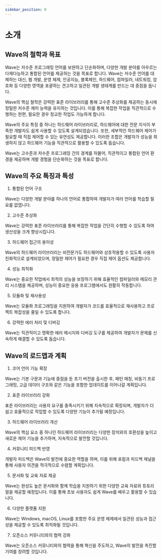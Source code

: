 ```yaml
---
sidebar_position: 0
---
```


# 소개
## Wave의 철학과 목표
Wave는 저수준 프로그래밍 언어를 보완하고 단순화하며, 다양한 개발 분야를 아우르는 다재다능하고 통합된 언어를 제공하는 것을 목표로 합니다. Wave는 저수준 언어를 대체하는 대신, 웹 개발, 운영 체제, 인공지능, 블록체인, 하드웨어, 컴파일러, 네트워킹, 암호화 등 다양한 영역을 포괄하는 견고하고 일관된 개발 생태계를 만드는 데 중점을 둡니다.

Wave의 핵심 철학은 강력한 표준 라이브러리를 통해 고수준 추상화를 제공하는 동시에 정밀한 저수준 제어 능력을 유지하는 것입니다. 이를 통해 복잡한 작업을 직관적으로 수행하는 한편, 필요한 경우 정교한 작업도 가능하게 합니다.

Wave의 주요 특징 중 하나는 하드웨어 라이브러리로, 하드웨어에 대한 전문 지식이 부족한 개발자도 쉽게 사용할 수 있도록 설계되었습니다. 또한, 세부적인 하드웨어 제어가 필요할 때 직접 제어할 수 있는 유연성도 제공합니다. 이러한 조합은 개발자가 성능을 희생하지 않고 하드웨어 기능을 직관적으로 활용할 수 있도록 돕습니다.

Wave는 고수준과 저수준 프로그래밍 간의 경계를 허물어, 직관적이고 통합된 언어 환경을 제공하며 개발 경험을 단순화하는 것을 목표로 합니다.

## Wave의 주요 특징과 특성
1. 통합된 언어 구조

Wave는 다양한 개발 분야를 하나의 언어로 통합하여 개발자가 여러 언어를 학습할 필요를 없앱니다.

2. 고수준 추상화

Wave는 강력한 표준 라이브러리를 통해 복잡한 작업을 간단히 수행할 수 있도록 하여 생산성을 크게 향상시킵니다.

3. 하드웨어 접근의 용이성

Wave의 하드웨어 라이브러리는 비전문가도 하드웨어와 상호작용할 수 있도록 사용자 친화적으로 설계되었으며, 정밀한 제어가 필요한 경우 직접 제어 옵션도 제공합니다.

4. 성능 최적화

Wave는 중요한 작업에서 최적의 성능을 보장하기 위해 효율적인 컴파일러와 메모리 관리 시스템을 제공하며, 성능이 중요한 응용 프로그램에서도 원활히 작동합니다.

5. 모듈화 및 재사용성

Wave는 모듈화 프로그래밍을 지원하여 개발자가 코드를 효율적으로 재사용하고 프로젝트 복잡성을 줄일 수 있도록 합니다.

6. 강력한 에러 처리 및 디버깅

Wave는 직관적이고 명확한 에러 메시지와 디버깅 도구를 제공하여 개발자가 문제를 신속하게 해결할 수 있도록 돕습니다.

## Wave의 로드맵과 계획
1. 코어 언어 기능 확장

Wave는 기본 구문과 기능에 중점을 둔 초기 버전을 출시한 후, 패턴 매칭, 비동기 프로그래밍, 고급 데이터 구조와 같은 기능을 포함한 업데이트를 이어나갈 계획입니다.

2. 표준 라이브러리 강화

표준 라이브러리는 사용자 요구를 충족시키기 위해 지속적으로 확장되며, 개발자가 더 쉽고 효율적으로 작업할 수 있도록 다양한 기능이 추가될 예정입니다.

3. 하드웨어 라이브러리 개선

Wave의 핵심 요소 중 하나인 하드웨어 라이브러리는 다양한 장치와의 호환성을 높이고 새로운 제어 기능을 추가하며, 지속적으로 발전할 것입니다.

4. 커뮤니티 피드백 반영

개발자 피드백은 Wave의 발전에 중요한 역할을 하며, 이를 위해 포럼과 피드백 채널을 통해 사용자 의견을 적극적으로 수렴할 계획입니다.

5. 문서화 및 교육 자료 제공

Wave는 완성도 높은 문서화와 함께 학습을 지원하기 위한 다양한 교육 자료와 튜토리얼을 제공할 예정입니다. 이를 통해 초보 사용자도 쉽게 Wave를 배우고 활용할 수 있습니다.

6. 다양한 플랫폼 지원

Wave는 Windows, macOS, Linux를 포함한 주요 운영 체제에서 일관된 성능과 접근성을 제공할 수 있도록 최적화될 것입니다.

7. 오픈소스 커뮤니티와의 협력 강화

Wave는 오픈소스 커뮤니티와의 협력을 통해 혁신을 주도하고, Wave의 발전을 촉진할 기여를 장려할 것입니다.